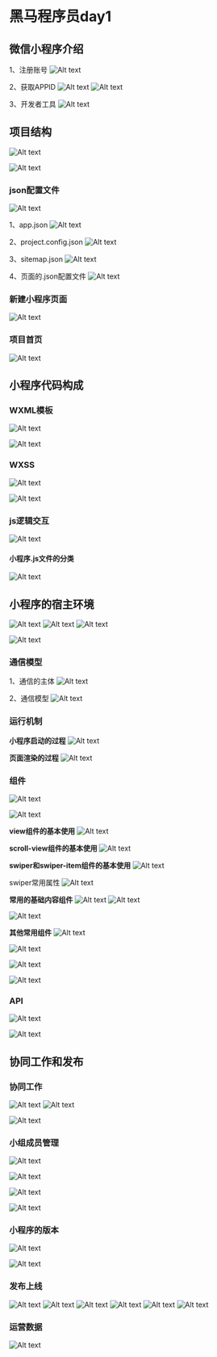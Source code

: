 # 黑马程序员day1

## 微信小程序介绍

1、注册账号
![Alt text](day1/image-1.png)

2、获取APPID
![Alt text](day1/image.png)
![Alt text](day1/image-2.png)

3、开发者工具
![Alt text](day1/image-3.png)

## 项目结构
![Alt text](day1/image-4.png)

![Alt text](day1/image-5.png)


### json配置文件
![Alt text](day1/image-6.png)

1、app.json
![Alt text](day1/image-7.png)

2、project.config.json
![Alt text](day1/image-8.png)

3、sitemap.json
![Alt text](day1/image-9.png)

4、页面的.json配置文件
![Alt text](day1/image-10.png)

### 新建小程序页面
![Alt text](day1/image-11.png)

### 项目首页
![Alt text](day1/image-12.png)

## 小程序代码构成

### WXML模板
![Alt text](day1/image-13.png)

![Alt text](day1/image-14.png)

### WXSS
![Alt text](day1/image-15.png)

![Alt text](day1/image-16.png)

### js逻辑交互
![Alt text](day1/image-17.png)

#### 小程序.js文件的分类
![Alt text](day1/image-18.png)

## 小程序的宿主环境
![Alt text](day1/image-19.png)
![Alt text](day1/image-20.png)
![Alt text](day1/image-21.png)

![Alt text](day1/image-22.png)

### 通信模型

1、通信的主体
![Alt text](day1/image-23.png)

2、通信模型
![Alt text](day1/image-24.png)

### 运行机制
**小程序启动的过程**
![Alt text](day1/image-25.png)

**页面渲染的过程**
![Alt text](day1/image-26.png)

### 组件
![Alt text](day1/image-27.png)

![Alt text](day1/image-28.png)

**view组件的基本使用**
![Alt text](day1/image-29.png)

**scroll-view组件的基本使用**
![Alt text](day1/image-30.png)

**swiper和swiper-item组件的基本使用**
![Alt text](day1/image-31.png)

swiper常用属性
![Alt text](day1/image-32.png)

**常用的基础内容组件**
![Alt text](day1/image-33.png)
![Alt text](day1/image-34.png)

![Alt text](day1/image-35.png)

**其他常用组件**
![Alt text](day1/image-36.png)

![Alt text](day1/image-37.png)

![Alt text](day1/image-38.png)

![Alt text](day1/image-39.png)

### API
![Alt text](day1/image-40.png)

![Alt text](day1/image-41.png)

## 协同工作和发布
### 协同工作
![Alt text](day1/image-42.png)
![Alt text](day1/image-43.png)

![Alt text](day1/image-44.png)

### 小组成员管理
![Alt text](day1/image-45.png)

![Alt text](day1/image-46.png)

![Alt text](day1/image-47.png)

![Alt text](day1/image-48.png)

### 小程序的版本
![Alt text](day1/image-49.png)

![Alt text](day1/image-50.png)

### 发布上线
![Alt text](day1/image-51.png)
![Alt text](day1/image-52.png)
![Alt text](day1/image-53.png)
![Alt text](day1/image-54.png)
![Alt text](day1/image-55.png)
![Alt text](day1/image-56.png)

### 运营数据
![Alt text](day1/image-57.png)
